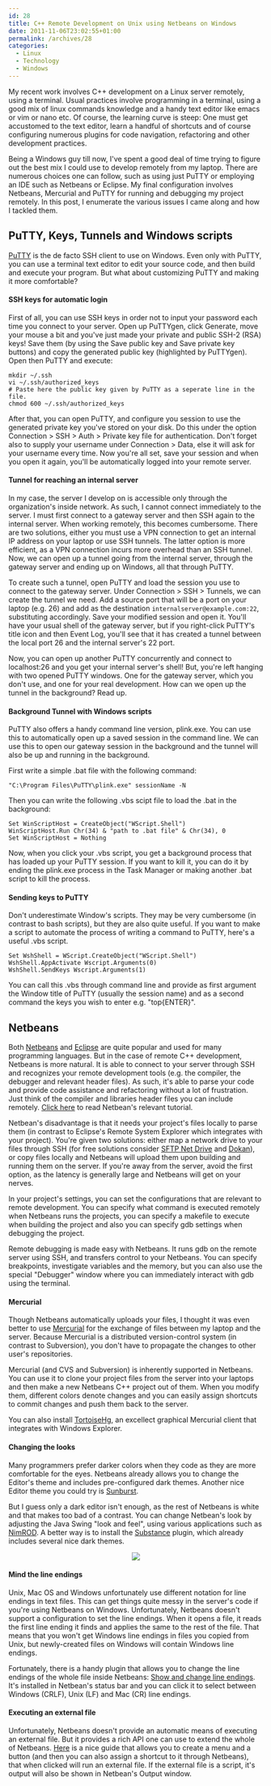 ```yaml
---
id: 28
title: C++ Remote Development on Unix using Netbeans on Windows
date: 2011-11-06T23:02:55+01:00
permalink: /archives/28
categories:
  - Linux
  - Technology
  - Windows
---
```

My recent work involves C++ development on a Linux server remotely, using a terminal. Usual practices involve programming in a terminal, using a good mix of linux commands knowledge and a handy text editor like emacs or vim or nano etc. Of course, the learning curve is steep: One must get accustomed to the text editor, learn a handful of shortcuts and of course configuring numerous plugins for code navigation, refactoring and other development practices.

Being a Windows guy till now, I've spent a good deal of time trying to figure out the best mix I could use to develop remotely from my laptop. There are numerous choices one can follow, such as using just PuTTY or employing an IDE such as Netbeans or Eclipse. My final configuration involves Netbeans, Mercurial and PuTTY for running and debugging my project remotely. In this post, I enumerate the various issues I came along and how I tackled them.

## PuTTY, Keys, Tunnels and Windows scripts

[PuTTY](http://www.chiark.greenend.org.uk/~sgtatham/putty/) is the de facto SSH client to use on Windows. Even only with PuTTY, you can use a terminal text editor to edit your source code, and then build and execute your program. But what about customizing PuTTY and making it more comfortable?

#### SSH keys for automatic login

First of all, you can use SSH keys in order not to input your password each time you connect to your server. Open up PuTTYgen, click Generate, move your mouse a bit and you've just made your private and public SSH-2 (RSA) keys! Save them (by using the Save public key and Save private key buttons) and copy the generated public key (highlighted by PuTTYgen). Open then PuTTY and execute:

```
mkdir ~/.ssh
vi ~/.ssh/authorized_keys
# Paste here the public key given by PuTTY as a seperate line in the file.
chmod 600 ~/.ssh/authorized_keys
```

After that, you can open PuTTY, and configure you session to use the generated private key you've stored on your disk. Do this under the option Connection > SSH > Auth > Private key file for authentication. Don't forget also to supply your username under Connection > Data, else it will ask for your username every time. Now you're all set, save your session and when you open it again, you'll be automatically logged into your remote server.

#### Tunnel for reaching an internal server

In my case, the server I develop on is accessible only through the organization's inside network. As such, I cannot connect immediately to the server. I must first connect to a gateway server and then SSH again to the internal server. When working remotely, this becomes cumbersome. There are two solutions, either you must use a VPN connection to get an internal IP address on your laptop or use SSH tunnels. The latter option is more efficient, as a VPN connection incurs more overhead than an SSH tunnel. Now, we can open up a tunnel going from the internal server, through the gateway server and ending up on Windows, all that through PuTTY.

To create such a tunnel, open PuTTY and load the session you use to connect to the gateway server. Under Connection > SSH > Tunnels, we can create the tunnel we need. Add a source port that will be a port on your laptop (e.g. 26) and add as the destination `internalserver@example.com:22`, substituting accordingly. Save your modified session and open it. You'll have your usual shell of the gateway server, but if you right-click PuTTY's title icon and then Event Log, you'll see that it has created a tunnel between the local port 26 and the internal server's 22 port.

Now, you can open up another PuTTY concurrently and connect to localhost:26 and you get your internal server's shell! But, you're left hanging with two opened PuTTY windows. One for the gateway server, which you don't use, and one for your real development. How can we open up the tunnel in the background? Read up.

#### Background Tunnel with Windows scripts

PuTTY also offers a handy command line version, plink.exe. You can use this to automatically open up a saved session in the command line. We can use this to open our gateway session in the background and the tunnel will also be up and running in the background.

First write a simple .bat file with the following command:

```
"C:\Program Files\PuTTY\plink.exe" sessionName -N
```

Then you can write the following .vbs scipt file to load the .bat in the background:

```
Set WinScriptHost = CreateObject("WScript.Shell")
WinScriptHost.Run Chr(34) & "path to .bat file" & Chr(34), 0
Set WinScriptHost = Nothing
```

Now, when you click your .vbs script, you get a background process that has loaded up your PuTTY session. If you want to kill it, you can do it by ending the plink.exe process in the Task Manager or making another .bat script to kill the process.

#### Sending keys to PuTTY

Don't underestimate Window's scripts. They may be very cumbersome (in contrast to bash scripts), but they are also quite useful. If you want to make a script to automate the process of writing a command to PuTTY, here's a useful .vbs script.

```
Set WshShell = WScript.CreateObject("WScript.Shell")
WshShell.AppActivate Wscript.Arguments(0)
WshShell.SendKeys Wscript.Arguments(1)
```

You can call this .vbs through command line and provide as first argument the Window title of PuTTY (usually the session name) and as a second command the keys you wish to enter e.g. "top{ENTER}".

## Netbeans

Both [Netbeans](http://netbeans.org/) and [Eclipse](http://www.eclipse.org/) are quite popular and used for many programming languages. But in the case of remote C++ development, Netbeans is more natural. It is able to connect to your server through SSH and recognizes your remote development tools (e.g. the compiler, the debugger and relevant header files). As such, it's able to parse your code and provide code assistance and refactoring without a lot of frustration. Just think of the compiler and libraries header files you can include remotely. [Click here](http://netbeans.org/kb/docs/cnd/remotedev-tutorial.html) to read Netbean's relevant tutorial.

Netbean's disadvantage is that it needs your project's files locally to parse them (in contrast to Eclipse's Remote System Explorer which integrates with your project). You're given two solutions: either map a network drive to your files through SSH (for free solutions consider [SFTP Net Drive](http://www.eldos.com/sftp-net-drive/) and [Dokan](http://dokan-dev.net/en/)), or copy files locally and Netbeans will upload them upon building and running them on the server. If you're away from the server, avoid the first option, as the latency is generally large and Netbeans will get on your nerves.

In your project's settings, you can set the configurations that are relevant to remote development. You can specify what command is executed remotely when Netbeans runs the projects, you can specify a makefile to execute when building the project and also you can specify gdb settings when debugging the project.

Remote debugging is made easy with Netbeans. It runs gdb on the remote server using SSH, and transfers control to your Netbeans. You can specify breakpoints, investigate variables and the memory, but you can also use the special "Debugger" window where you can immediately interact with gdb using the terminal.

#### Mercurial

Though Netbeans automatically uploads your files, I thought it was even better to use [Mercurial](http://mercurial.selenic.com/) for the exchange of files between my laptop and the server. Because Mercurial is a distributed version-control system (in contrast to Subversion), you don't have to propagate the changes to other user's repositories.

Mercurial (and CVS and Subversion) is inherently supported in Netbeans. You can use it to clone your project files from the server into your laptops and then make a new Netbeans C++ project out of them. When you modify them, different colors denote changes and you can easily assign shortcuts to commit changes and push them back to the server.

You can also install [TortoiseHg](http://tortoisehg.bitbucket.org/), an excellect graphical Mercurial client that integrates with Windows Explorer.

#### Changing the looks

Many programmers prefer darker colors when they code as they are more comfortable for the eyes. Netbeans already allows you to change the Editor's theme and includes pre-configured dark themes. Another nice Editor theme you could try is [Sunburst](http://purplerockscissors.com/uncategorized/textmate-sunburst-theme-netbeans/).

But I guess only a dark editor isn't enough, as the rest of Netbeans is white and that makes too bad of a contrast. You can change Netbean's look by adjusting the Java Swing "look and feel", using various applications such as [NimROD](http://personales.ya.com/nimrod/index-en.html). A better way is to install the [Substance](http://kenai.com/projects/nbsubstance/pages/Home) plugin, which already includes several nice dark themes.

<p style="text-align: center;">
  <img loading="lazy" src="/assets/posts/2011-11-06-c-remote-development-unix-netbeans-windows/netbeans.jpg" />
</p>

#### Mind the line endings

Unix, Mac OS and Windows unfortunately use different notation for line endings in text files. This can get things quite messy in the server's code if you're using Netbeans on Windows. Unfortunately, Netbeans doesn't support a configuration to set the line endings. When it opens a file, it reads the first line ending it finds and applies the same to the rest of the file. That means that you won't get Windows line endings in files you copied from Unix, but newly-created files on Windows will contain Windows line endings.

Fortunately, there is a handy plugin that allows you to change the line endings of the whole file inside Netbeans: [Show and change line endings](http://plugins.netbeans.org/plugin/36810/show-and-change-line-endings). It's installed in Netbean's status bar and you can click it to select between Windows (CRLF), Unix (LF) and Mac (CR) line endings.

#### Executing an external file

Unfortunately, Netbeans doesn't provide an automatic means of executing an external file. But it provides a rich API one can use to extend the whole of Netbeans. [Here](http://techgossipz.blogspot.com/2011/05/executing-external-files-from-netbeans.html) is a nice guide that allows you to create a menu and a button (and then you can also assign a shortcut to it through Netbeans), that when clicked will run an external file. If the external file is a script, it's output will also be shown in Netbean's Output window.